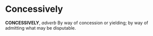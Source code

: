 # Concessively

**CONCESSIVELY**, _adverb_ By way of concession or yielding; by way of admitting what may be disputable.